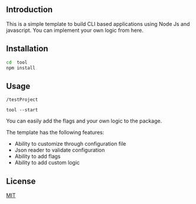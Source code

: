 ## Introduction

This is a simple template to build CLI based applications using Node Js and javascript. You can implement your own logic from here.

## Installation

```bash
cd  tool
npm install
```

## Usage
`/testProject`
```
tool --start

```
You can easily add the flags and your own logic to the package.

The template has the following features:

-  Ability to customize through configuration file
-  Json reader to validate configuration
-  Ability to add flags
-  Ability to add custom logic

## License
[MIT](https://choosealicense.com/licenses/mit/)
